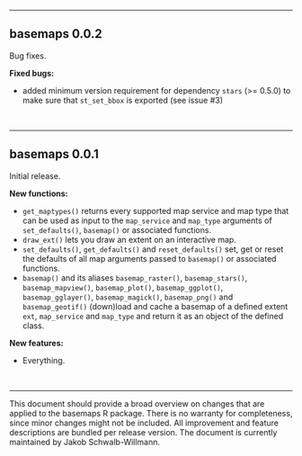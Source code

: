 ***

## basemaps 0.0.2
Bug fixes.

**Fixed bugs:**

* added minimum version requirement for dependency `stars` (>= 0.5.0) to make sure that `st_set_bbox` is exported (see issue #3)

<br>

***

## basemaps 0.0.1
Initial release.

**New functions:**

* `get_maptypes()` returns every supported map service and map type that can be used as input to the `map_service` and `map_type` arguments of `set_defaults()`, `basemap()` or associated functions.
* `draw_ext()` lets you draw an extent on an interactive map.
* `set_defaults()`, `get_defaults()` and `reset_defaults()` set, get or reset the defaults of all map arguments passed to `basemap()` or associated functions.
* `basemap()` and its aliases `basemap_raster()`, `basemap_stars()`, `basemap_mapview()`, `basemap_plot()`, `basemap_ggplot()`, `basemap_gglayer()`, `basemap_magick()`, `basemap_png()` and `basemap_geotif()` (down)load and cache a basemap of a defined extent `ext`, `map_service` and `map_type` and return it as an object of the defined class.

**New features:**

* Everything.

<br>

***
This document should provide a broad overview on changes that are applied to the basemaps R package. There is no warranty for completeness, since minor changes might not be included. All improvement and feature descriptions are bundled per release version. The document is currently maintained by Jakob Schwalb-Willmann.

